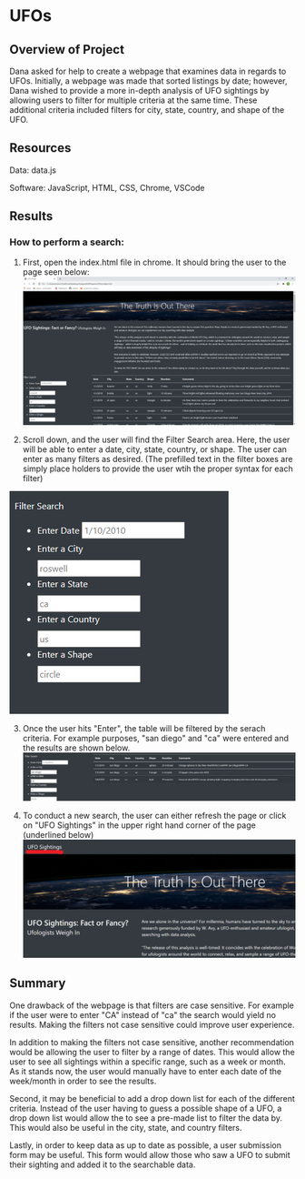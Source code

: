 # UFOs
## Overview of Project
Dana asked for help to create a webpage that examines data in regards to UFOs. Initially, a webpage was made that sorted listings by date; however, Dana wished to provide a more in-depth analysis of UFO sightings by allowing users to filter for multiple criteria at the same time. These additional criteria included filters for city, state, country, and shape of the UFO.
## Resources
Data: data.js

Software: JavaScript, HTML, CSS, Chrome, VSCode

## Results
### How to perform a search:
   1. First, open the index.html file in chrome. It should bring the user to the page seen below:
    ![Full](static/images/Full.PNG)
    

   2. Scroll down, and the user will find the Filter Search area. Here, the user will be able to enter a date, city, state, country, or shape. The user can enter as many filters as desired. (The prefilled text in the filter boxes are simply place holders to provide the user wtih the proper syntax for each filter)


   ![Filter](static/images/Filter.PNG)
    
   

   3. Once the user hits "Enter", the table will be filtered by the serach criteria. For example purposes, "san diego" and "ca" were entered and the results are shown below.
    ![Applied](static/images/Applied.PNG)


   4. To conduct a new search, the user can either refresh the page or click on "UFO Sightings" in the upper right hand corner of the page (underlined below)
    ![Refresh](static/images/Refresh.png)
    
## Summary
One drawback of the webpage is that filters are case sensitive. For example if the user were to enter "CA" instead of "ca" the search would yield no results. Making the filters not case sensitive could improve user experience.

In addition to making the filters not case sensitive, another recommendation would be allowing the user to filter by a range of dates. This would allow the user to see all sightings within a specific range, such as a week or month. As it stands now, the user would manually have to enter each date of the week/month in order to see the results.

Second, it may be beneficial to add a drop down list for each of the different criteria. Instead of the user having to guess a possible shape of a UFO, a drop down list would allow the to see a pre-made list to filter the data by. This would also be useful in the city, state, and country filters.

Lastly, in order to keep data as up to date as possible, a user submission form may be useful. This form would allow those who saw a UFO to submit their sighting and added it to the searchable data.
